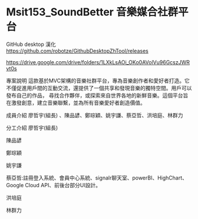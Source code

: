 # Msit153_SoundBetter 音樂媒合社群平台
GitHub desktop 漢化
https://github.com/robotze/GithubDesktopZhTool/releases

https://drive.google.com/drive/folders/1LXkLsAOi_OKo0AVolVu96GcszJWRvt0s


專案說明
這款基於MVC架構的音樂社群平台，專為音樂創作者和愛好者打造。它不僅促進用戶間的互動交流，還提供了一個共享和發現音樂的獨特空間。用戶可以發布自己的作品，
尋找合作夥伴，或探索來自世界各地的新鮮音樂。這個平台旨在激發創意，建立音樂聯繫，並為所有音樂愛好者創造價值。

成員介紹
廖哲宇(組長) 、陳品諺、鄭琮穎、姚宇謙、蔡亞哲、洪培庭、林群力

分工介紹
廖哲宇(組長)

陳品諺

鄭琮穎

姚宇謙

蔡亞哲:註冊登入系統、會員中心系統、signalr聊天室、powerBI、HighChart、Google Cloud API、前後台部分UI設計。

洪培庭

林群力
